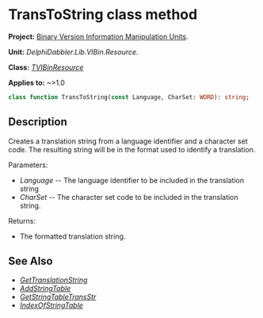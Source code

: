 # TransToString class method

**Project:** [Binary Version Information Manipulation Units](../API.md).

**Unit:** _DelphiDabbler.Lib.VIBin.Resource_.

**Class:** _[TVIBinResource](./TVIBinResource.md)_

**Applies to:** ~>1.0

```pascal
class function TransToString(const Language, CharSet: WORD): string;
```

## Description

Creates a translation string from a language identifier and a character set code. The resulting string will be in the format used to identify a translation.

Parameters:

* _Language_ -- The language identifier to be included in the translation string
* _CharSet_ -- The character set code to be included in the translation string.

Returns:

* The formatted translation string.

## See Also

* [_GetTranslationString_](./TVIBinResource-GetTranslationString.md)
* [_AddStringTable_](./TVIBinResource-AddStringTable.md)
* [_GetStringTableTransStr_](./TVIBinResource-GetStringTableTransStr.md)
* [_IndexOfStringTable_](./TVIBinResource-IndexOfStringTable)
